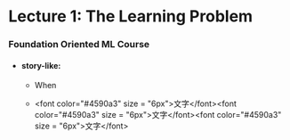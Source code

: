 # Lecture 1: The Learning Problem

### Foundation Oriented ML Course

* #### story-like:

  * When

  * &lt;font color="\#4590a3" size = "6px"&gt;文字&lt;/font&gt;&lt;font color="\#4590a3" size = "6px"&gt;文字&lt;/font&gt;&lt;font color="\#4590a3" size = "6px"&gt;文字&lt;/font&gt;



